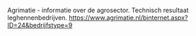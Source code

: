 Agrimatie - informatie over de agrosector. Technisch resultaat leghennenbedrijven.  https://www.agrimatie.nl/binternet.aspx?ID=24&bedrijfstype=9